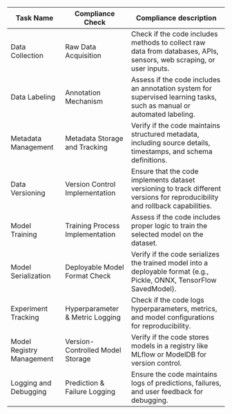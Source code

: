 | Task Name                 | Compliance Check                 | Compliance description                                                                                                        |
|---------------------------|----------------------------------|-------------------------------------------------------------------------------------------------------------------------------|
| Data Collection           | Raw Data Acquisition             | Check if the code includes methods to collect raw data from databases, APIs, sensors, web scraping, or user inputs.           |
| Data Labeling             | Annotation Mechanism             | Assess if the code includes an annotation system for supervised learning tasks, such as manual or automated labeling.         |
| Metadata Management       | Metadata Storage and Tracking    | Verify if the code maintains structured metadata, including source details, timestamps, and schema definitions.               |
| Data Versioning           | Version Control Implementation   | Ensure that the code implements dataset versioning to track different versions for reproducibility and rollback capabilities. |
| Model Training            | Training Process Implementation  | Assess if the code includes proper logic to train the selected model on the dataset.                                          |
| Model Serialization       | Deployable Model Format Check    | Verify if the code serializes the trained model into a deployable format (e.g., Pickle, ONNX, TensorFlow SavedModel).         |
| Experiment Tracking       | Hyperparameter & Metric Logging  | Check if the code logs hyperparameters, metrics, and model configurations for reproducibility.                                |
| Model Registry Management | Version-Controlled Model Storage | Verify if the code stores models in a registry like MLflow or ModelDB for version control.                                    |
| Logging and Debugging     | Prediction & Failure Logging     | Ensure the code maintains logs of predictions, failures, and user feedback for debugging.                                     |

